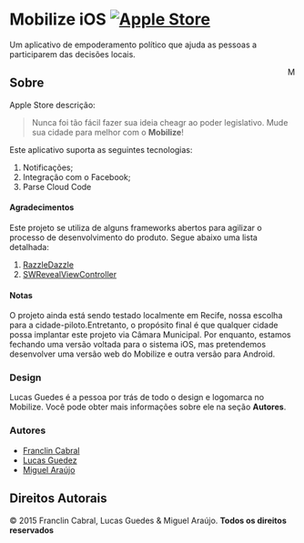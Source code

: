 # Mobilize iOS [![Apple Store](https://db.tt/Fsb4RsR1)]()

Um aplicativo de empoderamento político que ajuda as pessoas a participarem das decisões locais.


<img align="right" alt="Mobilize" src="https://db.tt/UEEeKJMh" style="width: 15px;">

## Sobre

Apple Store descrição:

> Nunca foi tão fácil fazer sua ideia cheagr ao poder legislativo.
> Mude sua cidade para melhor com o __Mobilize__!

Este aplicativo suporta as seguintes tecnologias:

1. Notificações;
2. Integração com o Facebook;
3. Parse Cloud Code

#### Agradecimentos

Este projeto se utiliza de alguns frameworks abertos para agilizar o processo
de desenvolvimento do produto. Segue abaixo uma lista detalhada:

1. [RazzleDazzle](https://github.com/IFTTT/RazzleDazzle)
2. [SWRevealViewController](https://github.com/John-Lluch/SWRevealViewController)

#### Notas

O projeto ainda está sendo testado localmente em Recife, nossa escolha para a
cidade-piloto.Entretanto, o propósito final é que qualquer cidade possa implantar
este projeto via Câmara Municipal.
Por enquanto, estamos fechando uma versão voltada para o sistema iOS, mas
pretendemos desenvolver uma versão web do Mobilize e outra versão para Android.

### Design
Lucas Guedes é a pessoa por trás de todo o design e logomarca no Mobilize. Você
pode obter mais informações sobre ele na seção __Autores__.

### Autores

* [Franclin Cabral](https://github.com/FranclinC)
* [Lucas Guedez](https://github.com/LucasGuedz)
* [Miguel Araújo](https://github.com/miguelarauj1o)

## Direitos Autorais

&copy; 2015 Franclin Cabral, Lucas Guedes & Miguel Araújo. __Todos os direitos reservados__
